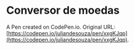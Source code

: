 # Conversor de moedas

A Pen created on CodePen.io. Original URL: [https://codepen.io/juliandesouza/pen/xxgKJqp](https://codepen.io/juliandesouza/pen/xxgKJqp).


